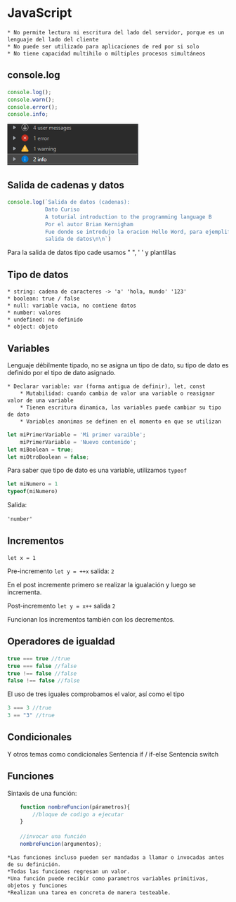 # JavaScript

	* No permite lectura ni escritura del lado del servidor, porque es un lenguaje del lado del cliente
	* No puede ser utilizado para aplicaciones de red por si solo
	* No tiene capacidad multihilo o múltiples procesos simultáneos

## console.log
```js
console.log();
console.warn();
console.error();
console.info;
```

![Tipos de ConsoleLog](./img/Pasted-image-20220906192417.png)


## Salida de cadenas y datos

```js
console.log(`Salida de datos (cadenas):  
            Dato Curiso  
            A toturial introduction to the programming language B  
            Por el autor Brian Kernigham  
            Fue donde se introdujo la oracion Hello Word, para ejemplificar la  
            salida de datos\n\n`)
```

Para la salida de datos tipo cade usamos " ", ' ' y plantillas ` `

## Tipo de datos

	* string: cadena de caracteres -> 'a' 'hola, mundo' '123'
	* boolean: true / false
	* null: variable vacia, no contiene datos
	* number: valores 
	* undefined: no definido
	* object: objeto

## Variables

Lenguaje débilmente tipado, no se asigna un tipo de dato, su tipo de dato es definido por el tipo de dato asignado.

	* Declarar variable: var (forma antigua de definir), let, const
		* Mutabilidad: cuando cambia de valor una variable o reasignar valor de una variable
		* Tienen escritura dinamica, las variables puede cambiar su tipo de dato
		* Variables anonimas se definen en el momento en que se utilizan
```js
let miPrimerVariable = 'Mi primer varaible';
	miPrimerVariable = 'Nuevo contenido';
let miBoolean = true;
let miOtroBoolean = false;
```

Para saber que tipo de dato es una variable, utilizamos `typeof`

```JavaScript
let miNumero = 1
typeof(miNumero)
```

Salida:

<code>'number'</code>

## Incrementos

`let x = 1`

Pre-incremento `let y = ++x` salida:  <code>2</code>

En el post incremente primero se realizar la igualación y luego se incrementa. 

Post-incremento `let y = x++` salida <code>2</code>

Funcionan los incrementos también con los decrementos.

## Operadores de igualdad 

```JavaScript
true === true //true
true === false //false
true !== false //false
false !== false //false
```

El uso de tres iguales comprobamos el valor, así como el tipo

```JavaScript
3 === 3 //true
3 == "3" //true
```

## Condicionales

Y otros temas como condicionales
	Sentencia if / if-else
	Sentencia switch

## Funciones

Sintaxis de una función:

```js
	function nombreFuncion(párametros){
		//bloque de codigo a ejecutar	
	}

	//invocar una función
	nombreFuncion(argumentos);
```

	*Las funciones incluso pueden ser mandadas a llamar o invocadas antes de su definición.
	*Todas las funciones regresan un valor. 
	*Una función puede recibir como parametros variables primitivas, objetos y funciones
	*Realizan una tarea en concreta de manera testeable.
